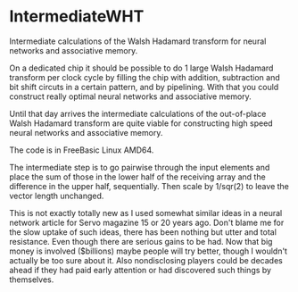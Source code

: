 # IntermediateWHT
Intermediate calculations of the Walsh Hadamard transform for neural networks and associative memory.

On a dedicated chip it should be possible to do 1 large Walsh Hadamard transform per clock cycle by filling the chip with addition, subtraction and bit shift circuts in a certain pattern, and by pipelining. With that you could construct really optimal neural networks and associative memory.  

Until that day arrives the intermediate calculations of the out-of-place Walsh Hadamard transform are quite viable for constructing high speed neural networks and associative memory.

The code is in FreeBasic Linux AMD64.

The intermediate step is to go pairwise through the input elements and place the sum of those in the lower half of the receiving array and the difference in the upper half, sequentially.  Then scale by 1/sqr(2) to leave the vector length unchanged. 

This is not exactly totally new as I used somewhat similar ideas in a neural network article for Servo magazine 15 or 20 years ago.
Don't blame me for the slow uptake of such ideas, there has been nothing but utter and total resistance. Even though there are serious gains to be had.
Now that big money is involved ($billions) maybe people will try better, though I wouldn't actually be too sure about it. Also nondisclosing players could be decades ahead if they had paid early attention or had discovered such things by themselves.
